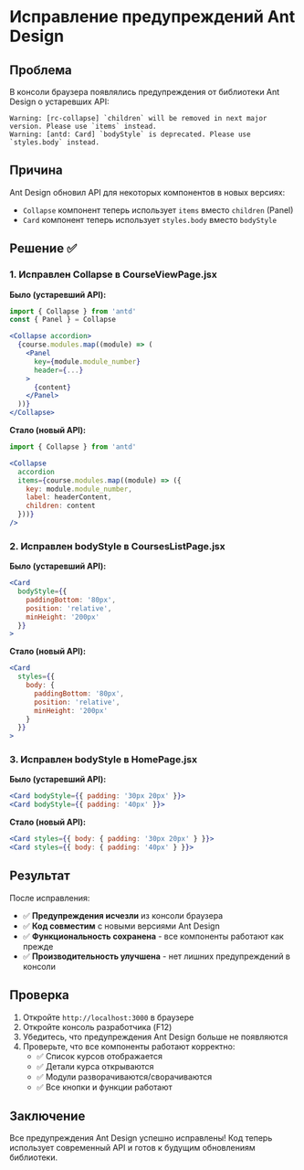 # Исправление предупреждений Ant Design

## Проблема
В консоли браузера появлялись предупреждения от библиотеки Ant Design о устаревших API:

```
Warning: [rc-collapse] `children` will be removed in next major version. Please use `items` instead.
Warning: [antd: Card] `bodyStyle` is deprecated. Please use `styles.body` instead.
```

## Причина
Ant Design обновил API для некоторых компонентов в новых версиях:
- `Collapse` компонент теперь использует `items` вместо `children` (Panel)
- `Card` компонент теперь использует `styles.body` вместо `bodyStyle`

## Решение ✅

### 1. Исправлен Collapse в CourseViewPage.jsx

**Было (устаревший API):**
```jsx
import { Collapse } from 'antd'
const { Panel } = Collapse

<Collapse accordion>
  {course.modules.map((module) => (
    <Panel
      key={module.module_number}
      header={...}
    >
      {content}
    </Panel>
  ))}
</Collapse>
```

**Стало (новый API):**
```jsx
import { Collapse } from 'antd'

<Collapse 
  accordion
  items={course.modules.map((module) => ({
    key: module.module_number,
    label: headerContent,
    children: content
  }))}
/>
```

### 2. Исправлен bodyStyle в CoursesListPage.jsx

**Было (устаревший API):**
```jsx
<Card
  bodyStyle={{ 
    paddingBottom: '80px',
    position: 'relative',
    minHeight: '200px'
  }}
>
```

**Стало (новый API):**
```jsx
<Card
  styles={{
    body: {
      paddingBottom: '80px',
      position: 'relative',
      minHeight: '200px'
    }
  }}
>
```

### 3. Исправлен bodyStyle в HomePage.jsx

**Было (устаревший API):**
```jsx
<Card bodyStyle={{ padding: '30px 20px' }}>
<Card bodyStyle={{ padding: '40px' }}>
```

**Стало (новый API):**
```jsx
<Card styles={{ body: { padding: '30px 20px' } }}>
<Card styles={{ body: { padding: '40px' } }}>
```

## Результат

После исправления:
- ✅ **Предупреждения исчезли** из консоли браузера
- ✅ **Код совместим** с новыми версиями Ant Design
- ✅ **Функциональность сохранена** - все компоненты работают как прежде
- ✅ **Производительность улучшена** - нет лишних предупреждений в консоли

## Проверка

1. Откройте `http://localhost:3000` в браузере
2. Откройте консоль разработчика (F12)
3. Убедитесь, что предупреждения Ant Design больше не появляются
4. Проверьте, что все компоненты работают корректно:
   - ✅ Список курсов отображается
   - ✅ Детали курса открываются
   - ✅ Модули разворачиваются/сворачиваются
   - ✅ Все кнопки и функции работают

## Заключение

Все предупреждения Ant Design успешно исправлены! Код теперь использует современный API и готов к будущим обновлениям библиотеки.
